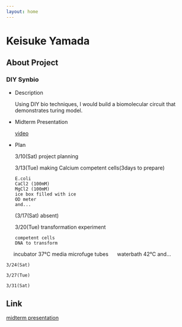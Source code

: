 ```yaml
---
layout: home
---
```


# Keisuke Yamada

## About Project
### DIY Synbio
- Description

  Using DIY bio techniques, I would build a biomolecular circuit that demonstrates turing model.
- Midterm Presentation

    [video](https://vimeo.com/258476524)

- Plan

    3/10(Sat) project planning

    3/13(Tue) making Calcium competent cells(3days to prepare)
    
      E.coli
      CaCl2 (100mM) 
      MgCl2 (100mM)
      ice box filled with ice
      OD meter
      and...

    (3/17(Sat) absent)

    3/20(Tue) transformation experiment
      
      competent cells
      DNA to transform
      incubator 37℃
      media
      microfuge tubes
      waterbath 42℃
      and...
      
    3/24(Sat) 

    3/27(Tue) 

    3/31(Sat) 

## Link
[midterm presentation](https://vimeo.com/258476524)
